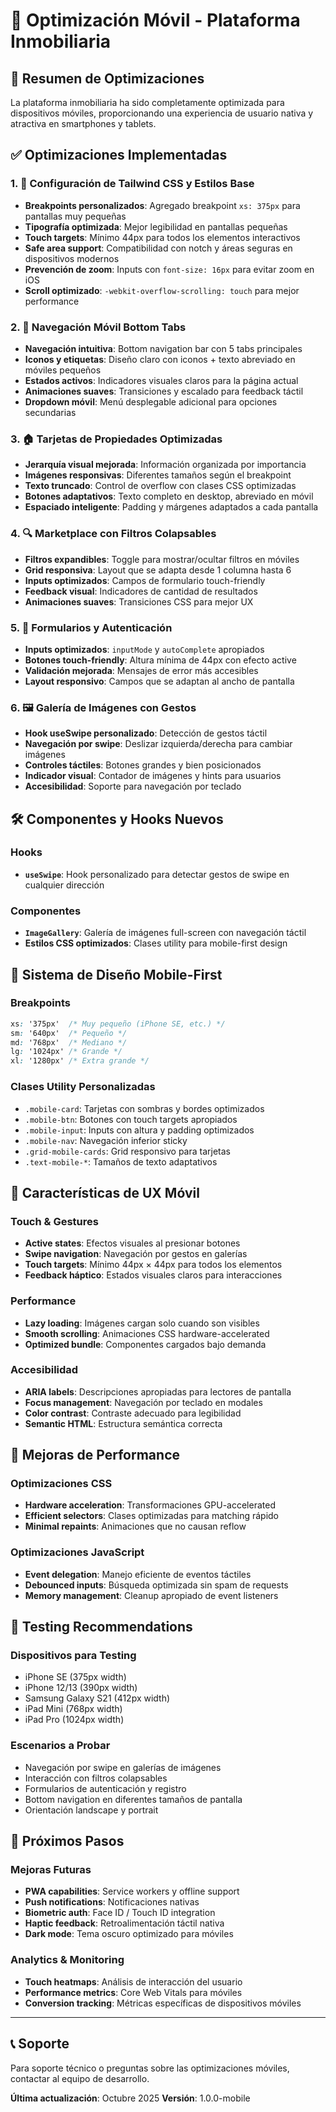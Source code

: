 # 📱 Optimización Móvil - Plataforma Inmobiliaria

## 🎯 Resumen de Optimizaciones

La plataforma inmobiliaria ha sido completamente optimizada para dispositivos móviles, proporcionando una experiencia de usuario nativa y atractiva en smartphones y tablets.

## ✅ Optimizaciones Implementadas

### 1. 🎨 Configuración de Tailwind CSS y Estilos Base
- **Breakpoints personalizados**: Agregado breakpoint `xs: 375px` para pantallas muy pequeñas
- **Tipografía optimizada**: Mejor legibilidad en pantallas pequeñas
- **Touch targets**: Mínimo 44px para todos los elementos interactivos
- **Safe area support**: Compatibilidad con notch y áreas seguras en dispositivos modernos
- **Prevención de zoom**: Inputs con `font-size: 16px` para evitar zoom en iOS
- **Scroll optimizado**: `-webkit-overflow-scrolling: touch` para mejor performance

### 2. 🧭 Navegación Móvil Bottom Tabs
- **Navegación intuitiva**: Bottom navigation bar con 5 tabs principales
- **Iconos y etiquetas**: Diseño claro con iconos + texto abreviado en móviles pequeños
- **Estados activos**: Indicadores visuales claros para la página actual
- **Animaciones suaves**: Transiciones y escalado para feedback táctil
- **Dropdown móvil**: Menú desplegable adicional para opciones secundarias

### 3. 🏠 Tarjetas de Propiedades Optimizadas
- **Jerarquía visual mejorada**: Información organizada por importancia
- **Imágenes responsivas**: Diferentes tamaños según el breakpoint
- **Texto truncado**: Control de overflow con clases CSS optimizadas
- **Botones adaptativos**: Texto completo en desktop, abreviado en móvil
- **Espaciado inteligente**: Padding y márgenes adaptados a cada pantalla

### 4. 🔍 Marketplace con Filtros Colapsables
- **Filtros expandibles**: Toggle para mostrar/ocultar filtros en móviles
- **Grid responsiva**: Layout que se adapta desde 1 columna hasta 6
- **Inputs optimizados**: Campos de formulario touch-friendly
- **Feedback visual**: Indicadores de cantidad de resultados
- **Animaciones suaves**: Transiciones CSS para mejor UX

### 5. 📝 Formularios y Autenticación
- **Inputs optimizados**: `inputMode` y `autoComplete` apropiados
- **Botones touch-friendly**: Altura mínima de 44px con efecto active
- **Validación mejorada**: Mensajes de error más accesibles
- **Layout responsivo**: Campos que se adaptan al ancho de pantalla

### 6. 🖼️ Galería de Imágenes con Gestos
- **Hook useSwipe personalizado**: Detección de gestos táctil
- **Navegación por swipe**: Deslizar izquierda/derecha para cambiar imágenes
- **Controles táctiles**: Botones grandes y bien posicionados
- **Indicador visual**: Contador de imágenes y hints para usuarios
- **Accesibilidad**: Soporte para navegación por teclado

## 🛠️ Componentes y Hooks Nuevos

### Hooks
- **`useSwipe`**: Hook personalizado para detectar gestos de swipe en cualquier dirección

### Componentes
- **`ImageGallery`**: Galería de imágenes full-screen con navegación táctil
- **Estilos CSS optimizados**: Clases utility para mobile-first design

## 🎨 Sistema de Diseño Mobile-First

### Breakpoints
```css
xs: '375px'  /* Muy pequeño (iPhone SE, etc.) */
sm: '640px'  /* Pequeño */
md: '768px'  /* Mediano */
lg: '1024px' /* Grande */
xl: '1280px' /* Extra grande */
```

### Clases Utility Personalizadas
- `.mobile-card`: Tarjetas con sombras y bordes optimizados
- `.mobile-btn`: Botones con touch targets apropiados
- `.mobile-input`: Inputs con altura y padding optimizados
- `.mobile-nav`: Navegación inferior sticky
- `.grid-mobile-cards`: Grid responsivo para tarjetas
- `.text-mobile-*`: Tamaños de texto adaptativos

## 📱 Características de UX Móvil

### Touch & Gestures
- **Active states**: Efectos visuales al presionar botones
- **Swipe navigation**: Navegación por gestos en galerías
- **Touch targets**: Mínimo 44px × 44px para todos los elementos
- **Feedback háptico**: Estados visuales claros para interacciones

### Performance
- **Lazy loading**: Imágenes cargan solo cuando son visibles
- **Smooth scrolling**: Animaciones CSS hardware-accelerated
- **Optimized bundle**: Componentes cargados bajo demanda

### Accesibilidad
- **ARIA labels**: Descripciones apropiadas para lectores de pantalla
- **Focus management**: Navegación por teclado en modales
- **Color contrast**: Contraste adecuado para legibilidad
- **Semantic HTML**: Estructura semántica correcta

## 🚀 Mejoras de Performance

### Optimizaciones CSS
- **Hardware acceleration**: Transformaciones GPU-accelerated
- **Efficient selectors**: Clases optimizadas para matching rápido
- **Minimal repaints**: Animaciones que no causan reflow

### Optimizaciones JavaScript
- **Event delegation**: Manejo eficiente de eventos táctiles
- **Debounced inputs**: Búsqueda optimizada sin spam de requests
- **Memory management**: Cleanup apropiado de event listeners

## 🧪 Testing Recommendations

### Dispositivos para Testing
- iPhone SE (375px width)
- iPhone 12/13 (390px width)
- Samsung Galaxy S21 (412px width)
- iPad Mini (768px width)
- iPad Pro (1024px width)

### Escenarios a Probar
- Navegación por swipe en galerías de imágenes
- Interacción con filtros colapsables
- Formularios de autenticación y registro
- Bottom navigation en diferentes tamaños de pantalla
- Orientación landscape y portrait

## 🔄 Próximos Pasos

### Mejoras Futuras
- **PWA capabilities**: Service workers y offline support
- **Push notifications**: Notificaciones nativas
- **Biometric auth**: Face ID / Touch ID integration
- **Haptic feedback**: Retroalimentación táctil nativa
- **Dark mode**: Tema oscuro optimizado para móviles

### Analytics & Monitoring
- **Touch heatmaps**: Análisis de interacción del usuario
- **Performance metrics**: Core Web Vitals para móviles
- **Conversion tracking**: Métricas específicas de dispositivos móviles

---

## 📞 Soporte

Para soporte técnico o preguntas sobre las optimizaciones móviles, contactar al equipo de desarrollo.

**Última actualización**: Octubre 2025
**Versión**: 1.0.0-mobile

